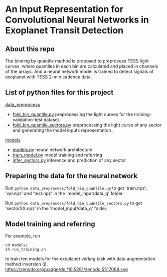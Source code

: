 # An Input Representation for Convolutional Neural Networks in Exoplanet Transit Detection

## About this repo
The binning by quantile method is proposed to preprocess TESS light curves, where quantiles in each bin are calculated and placed in channels of the arrays. And a neural network model is trained to detect signals of exoplanet with TESS 2-min cadence data.

## List of python files for this project
[data_preprocess](data_preprocess/)
- [fold_bin_quantile.py](data_preprocess/fold_bin_quantile.py) preprocessing the light curves for the training-validation-test dataset.
- [fold_bin_quantile_sectors.py](data_preprocess/fold_bin_quantile_sectors.py) preprocessing the light curve of any sector and generating the model inputs representation .

[models](models/)
- [models.py](models/models.py) neural network architecture
- [train_model.py](models/train_model.py) model training and referring 
- [infer_sectors.py](models/infer_sectors.py) inference and prediction of any sector

## Preparing the data for the neural network
Run ```python data_preprocess/fold_bin_quantile.py``` to get 'train.npz', 'val.npz' and 'test.npz' in the 'model_input/data_q' folder.

Run ```python data_preprocess/fold_bin_quantile_sectors.py``` to get 'sectorXX.npz' in the 'model_input/data_q' folder.

## Model training and referring
For example, run
```
cd models/
sh run_training.sh
```
to train ten models for the exoplanet *vetting* task with data augmentation method inversion (*i*).
https://zenodo.org/badge/doi/10.5281/zenodo.5517069.svg
